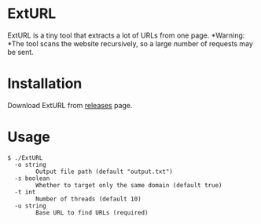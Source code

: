 # ExtURL
ExtURL is a tiny tool that extracts a lot of URLs from one page.
*Warning: *The tool scans the website recursively, so a large number of requests may be sent.
# Installation

Download ExtURL from [releases](https://github.com/Ry0taK/ExtURL/releases) page.

# Usage
```
$ ./ExtURL
  -o string
    	Output file path (default "output.txt")
  -s boolean
        Whether to target only the same domain (default true)
  -t int
    	Number of threads (default 10)
  -u string
    	Base URL to find URLs (required)
```
